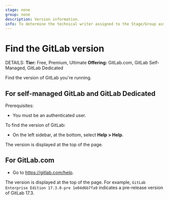 ```yaml
---
stage: none
group: none
description: Version information.
info: To determine the technical writer assigned to the Stage/Group associated with this page, see https://handbook.gitlab.com/handbook/product/ux/technical-writing/#assignments
---
```


# Find the GitLab version

DETAILS:
**Tier:** Free, Premium, Ultimate
**Offering:** GitLab.com, GitLab Self-Managed, GitLab Dedicated

Find the version of GitLab you're running.

## For self-managed GitLab and GitLab Dedicated

Prerequisites:

- You must be an authenticated user.

To find the version of GitLab:

- On the left sidebar, at the bottom, select **Help > Help**.

The version is displayed at the top of the page.

## For GitLab.com

- Go to <https://gitlab.com/help>.

The version is displayed at the top of the page. For example,
`GitLab Enterprise Edition 17.3.0-pre 1e04d6b7fa9` indicates a pre-release
version of GitLab 17.3.
